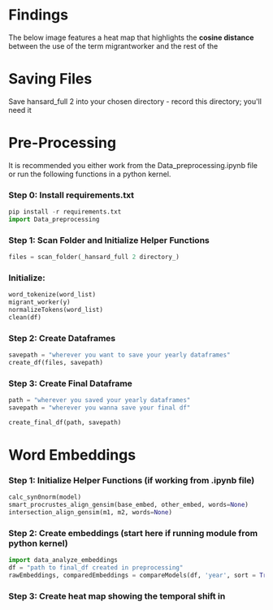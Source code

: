 # Findings

The below image features a heat map that highlights the **cosine distance** between the use of the term migrantworker and the rest of the 

# Saving Files
Save hansard_full 2 into your chosen directory - record this directory; you'll need it

# Pre-Processing
It is recommended you either work from the Data_preprocessing.ipynb file or run the following functions in a python kernel. 

### Step 0: Install requirements.txt 
```python 
pip install -r requirements.txt
import Data_preprocessing
```

### Step 1: Scan Folder and Initialize Helper Functions 
```python 
files = scan_folder(_hansard_full 2 directory_)
```

### Initialize: 
```python 
word_tokenize(word_list)
migrant_worker(y)
normalizeTokens(word_list)
clean(df)
```

### Step 2: Create Dataframes 
```python
savepath = "wherever you want to save your yearly dataframes"
create_df(files, savepath)
```

### Step 3: Create Final Dataframe 
```python 
path = "wherever you saved your yearly dataframes"
savepath = "wherever you wanna save your final df" 

create_final_df(path, savepath)
```

# Word Embeddings

### Step 1: Initialize Helper Functions (if working from .ipynb file)
```python 
calc_syn0norm(model)
smart_procrustes_align_gensim(base_embed, other_embed, words=None)
intersection_align_gensim(m1, m2, words=None)
```

### Step 2: Create embeddings (start here if running module from python kernel)
```python
import data_analyze_embeddings
df = "path to final_df created in preprocessing"
rawEmbeddings, comparedEmbeddings = compareModels(df, 'year', sort = True)
```

### Step 3: Create heat map showing the temporal shift in 
